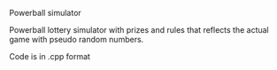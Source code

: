 Powerball simulator

Powerball lottery simulator with prizes and rules that reflects the actual game with pseudo random numbers.

Code is in .cpp format

